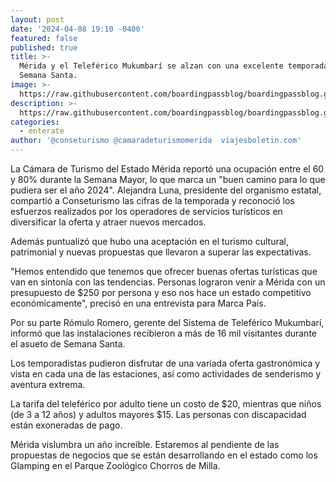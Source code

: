 ```yaml
---
layout: post
date: '2024-04-08 19:10 -0400'
featured: false
published: true
title: >-
  Mérida y el Teleférico Mukumbarí se alzan con una excelente temporada de
  Semana Santa. 
image: >-
  https://raw.githubusercontent.com/boardingpassblog/boardingpassblog.github.io/main/assets/images/merida%20ss.png
description: >-
  https://raw.githubusercontent.com/boardingpassblog/boardingpassblog.github.io/main/assets/images/merida%20ss.png
categories:
  - enterate
author: '@conseturismo @camaradeturismomerida  viajesboletin.com'
---
```


La Cámara de Turismo del Estado Mérida reportó una ocupación entre el 60 y 80% durante la Semana Mayor, lo que marca un "buen camino para lo que pudiera ser el año 2024". 
Alejandra Luna, presidente del organismo estatal, compartió a Conseturismo las cifras de la temporada y reconoció  los esfuerzos realizados por los operadores de servicios turísticos en diversificar la oferta y atraer nuevos mercados.

Además puntualizó que hubo una aceptación en el turismo cultural, patrimonial y nuevas propuestas que llevaron a superar las expectativas. 

"Hemos entendido que tenemos que ofrecer buenas ofertas turísticas que van en sintonía con las tendencias. Personas lograron venir a Mérida con un presupuesto de $250 por persona y eso nos hace un estado competitivo económicamente", precisó en una entrevista para Marca País.

Por su parte Rómulo Romero, gerente del Sistema de Teleférico Mukumbarí, informó que las instalaciones recibieron a más de 16 mil visitantes durante el asueto de Semana Santa. 

Los temporadistas pudieron disfrutar de una variada oferta gastronómica y vista en cada una de las estaciones, así como actividades de senderismo y aventura extrema. 

La tarifa del teleférico por adulto tiene un costo de $20, mientras que niños (de 3 a 12 años) y adultos mayores $15. Las personas con discapacidad están exoneradas de pago.

Mérida vislumbra un año increíble. Estaremos al pendiente de las propuestas de negocios que se están desarrollando en el estado como los Glamping en el Parque Zoológico Chorros de Milla.